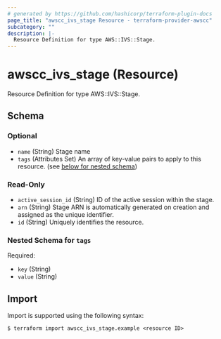```yaml
---
# generated by https://github.com/hashicorp/terraform-plugin-docs
page_title: "awscc_ivs_stage Resource - terraform-provider-awscc"
subcategory: ""
description: |-
  Resource Definition for type AWS::IVS::Stage.
---
```


# awscc_ivs_stage (Resource)

Resource Definition for type AWS::IVS::Stage.



<!-- schema generated by tfplugindocs -->
## Schema

### Optional

- `name` (String) Stage name
- `tags` (Attributes Set) An array of key-value pairs to apply to this resource. (see [below for nested schema](#nestedatt--tags))

### Read-Only

- `active_session_id` (String) ID of the active session within the stage.
- `arn` (String) Stage ARN is automatically generated on creation and assigned as the unique identifier.
- `id` (String) Uniquely identifies the resource.

<a id="nestedatt--tags"></a>
### Nested Schema for `tags`

Required:

- `key` (String)
- `value` (String)

## Import

Import is supported using the following syntax:

```shell
$ terraform import awscc_ivs_stage.example <resource ID>
```
